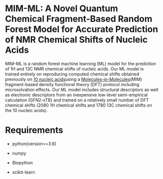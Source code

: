 # **MIM-ML: A Novel Quantum Chemical Fragment-Based Random Forest Model for Accurate Prediction of NMR Chemical Shifts of Nucleic Acids**

MIM-ML is a random forest machine learning (ML) model for the prediction of 1H and 13C NMR chemical shifts of nucleic acids. Our ML model is trained entirely on reproducing computed chemical shifts obtained previously on [10 nucleic acids](https://pubs.acs.org/doi/abs/10.1021/acs.jctc.2c00967)using a [Molecules-in-Molecules](https://pubs.acs.org/doi/full/10.1021/ct200033b)(MIM) fragment-based density functional theory (DFT) protocol including microsolvation effects. Our ML model includes structural descriptors as well as electronic descriptors from an inexpensive low-level semi-empirical calculation (GFN2-xTB) and trained on a relatively small number of DFT chemical shifts (2080 1H chemical shifts and 1780 13C chemical shifts on the 10 nucleic acids). 

# Requirements
- python(version>=3.6)
* numpy
+ Biopython
- scikit-learn
